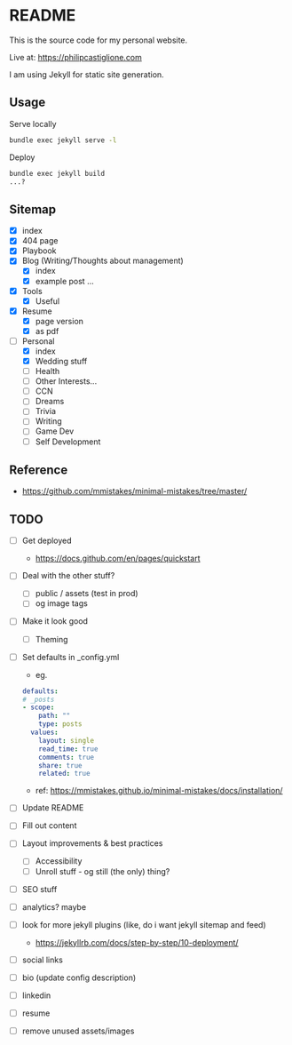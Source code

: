 # README

This is the source code for my personal website.

Live at: https://philipcastiglione.com

I am using Jekyll for static site generation.

## Usage

Serve locally

```sh
bundle exec jekyll serve -l
```

Deploy

```sh
bundle exec jekyll build
...?
```

## Sitemap

- [x] index
- [x] 404 page
- [x] Playbook
- [x] Blog (Writing/Thoughts about management)
    - [x] index
    - [x] example post ...
- [x] Tools
    - [x] Useful
- [x] Resume
    - [x] page version
    - [x] as pdf
- [ ] Personal
    - [x] index
    - [x] Wedding stuff
    - [ ] Health
    - [ ] Other Interests...
    - [ ] CCN
    - [ ] Dreams
    - [ ] Trivia
    - [ ] Writing
    - [ ] Game Dev
    - [ ] Self Development

## Reference

* https://github.com/mmistakes/minimal-mistakes/tree/master/

## TODO

- [ ] Get deployed
    - https://docs.github.com/en/pages/quickstart

- [ ] Deal with the other stuff?
    - [ ] public / assets (test in prod)
    - [ ] og image tags

- [ ] Make it look good
    - [ ] Theming

- [ ] Set defaults in _config.yml
    - eg.
    ```yaml
    defaults:
    # _posts
    - scope:
        path: ""
        type: posts
      values:
        layout: single
        read_time: true
        comments: true
        share: true
        related: true
    ```
    - ref: https://mmistakes.github.io/minimal-mistakes/docs/installation/

- [ ] Update README
- [ ] Fill out content

- [ ] Layout improvements & best practices
    - [ ] Accessibility
    - [ ] Unroll stuff - og still (the only) thing?
- [ ] SEO stuff
- [ ] analytics? maybe
- [ ] look for more jekyll plugins (like, do i want jekyll sitemap and feed)
    - https://jekyllrb.com/docs/step-by-step/10-deployment/
- [ ] social links
- [ ] bio (update config description)
- [ ] linkedin
- [ ] resume
- [ ] remove unused assets/images
